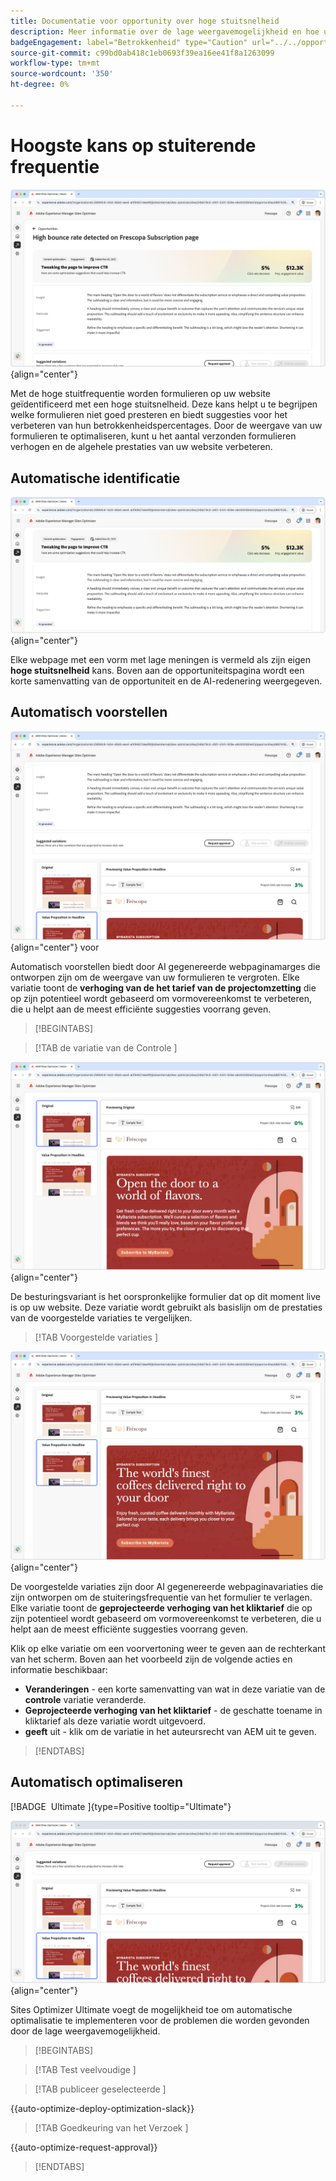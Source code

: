 ```yaml
---
title: Documentatie voor opportunity over hoge stuitsnelheid
description: Meer informatie over de lage weergavemogelijkheid en hoe u deze kunt gebruiken om de betrokkenheid van formulieren op uw website te verbeteren.
badgeEngagement: label="Betrokkenheid" type="Caution" url="../../opportunity-types/engagement.md" tooltip="Betrokkenheid"
source-git-commit: c99bd0ab418c1eb0693f39ea16ee41f8a1263099
workflow-type: tm+mt
source-wordcount: '350'
ht-degree: 0%

---
```



# Hoogste kans op stuiterende frequentie

![ Hoge het stuiteren tariefkans ](./assets/high-bounce-rate/hero.png){align="center"}

Met de hoge stuitfrequentie worden formulieren op uw website geïdentificeerd met een hoge stuitsnelheid. Deze kans helpt u te begrijpen welke formulieren niet goed presteren en biedt suggesties voor het verbeteren van hun betrokkenheidspercentages. Door de weergave van uw formulieren te optimaliseren, kunt u het aantal verzonden formulieren verhogen en de algehele prestaties van uw website verbeteren.

## Automatische identificatie

![ auto-identificeer hoog stuitend tarief ](./assets/high-bounce-rate/auto-identify.png){align="center"}

Elke webpage met een vorm met lage meningen is vermeld als zijn eigen **hoge stuitsnelheid** kans. Boven aan de opportuniteitspagina wordt een korte samenvatting van de opportuniteit en de AI-redenering weergegeven.

## Automatisch voorstellen

![ auto-stelt hoog stuitpercentage ](./assets/high-bounce-rate/auto-suggest.png){align="center"} voor

Automatisch voorstellen biedt door AI gegenereerde webpaginamarges die ontworpen zijn om de weergave van uw formulieren te vergroten. Elke variatie toont de **verhoging van de het tarief van de projectomzetting** die op zijn potentieel wordt gebaseerd om vormovereenkomst te verbeteren, die u helpt aan de meest efficiënte suggesties voorrang geven.

>[!BEGINTABS]

>[!TAB  de variatie van de Controle ]

![ Oorspronkelijke variaties ](./assets/high-bounce-rate/original-variation.png){align="center"}

De besturingsvariant is het oorspronkelijke formulier dat op dit moment live is op uw website. Deze variatie wordt gebruikt als basislijn om de prestaties van de voorgestelde variaties te vergelijken.

>[!TAB  Voorgestelde variaties ]

![ Voorgestelde variaties ](./assets/high-bounce-rate/suggested-variations.png){align="center"}

De voorgestelde variaties zijn door AI gegenereerde webpaginavariaties die zijn ontworpen om de stuiteringsfrequentie van het formulier te verlagen. Elke variatie toont de **geprojecteerde verhoging van het kliktarief** die op zijn potentieel wordt gebaseerd om vormovereenkomst te verbeteren, die u helpt aan de meest efficiënte suggesties voorrang geven.

Klik op elke variatie om een voorvertoning weer te geven aan de rechterkant van het scherm. Boven aan het voorbeeld zijn de volgende acties en informatie beschikbaar:

* **Veranderingen** - een korte samenvatting van wat in deze variatie van de **controle** variatie veranderde.
* **Geprojecteerde verhoging van het kliktarief** - de geschatte toename in kliktarief als deze variatie wordt uitgevoerd.
* **geeft** uit - klik om de variatie in het auteursrecht van AEM uit te geven.

>[!ENDTABS]

## Automatisch optimaliseren

[!BADGE &#x200B; Ultimate &#x200B;]{type=Positive tooltip="Ultimate"}

![ auto-optimaliseer hoog stuittarief ](./assets/high-bounce-rate/auto-optimize.png){align="center"}

Sites Optimizer Ultimate voegt de mogelijkheid toe om automatische optimalisatie te implementeren voor de problemen die worden gevonden door de lage weergavemogelijkheid.

>[!BEGINTABS]

>[!TAB  Test veelvoudige ]


>[!TAB  publiceer geselecteerde ]

{{auto-optimize-deploy-optimization-slack}}

>[!TAB  Goedkeuring van het Verzoek ]

{{auto-optimize-request-approval}}

>[!ENDTABS]
